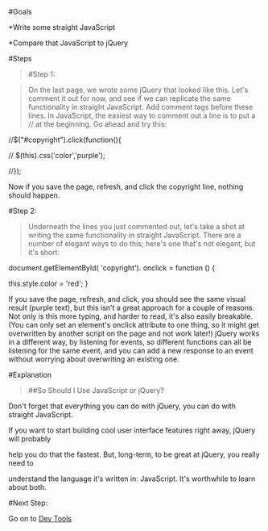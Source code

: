 #Goals


*Write some straight JavaScript


*Compare that JavaScript to jQuery

#Steps


>[]()#Step 1:


>On the last page, we wrote some jQuery that looked like this. Let's comment it out for now, and see if we can replicate the same functionality in straight JavaScript. Add comment tags before these lines. In JavaScript, the easiest way to comment out a line is to put a 
// at the beginning. Go ahead and try this:

//$("#copyright").click(function(){

//  $(this).css('color','purple');

//});

Now if you save the page, refresh, and click the copyright line, nothing should happen.

[]()#Step 2:


>Underneath the lines you just commented out, let's take a shot at writing the same functionality in straight JavaScript. There are a number of elegant ways to do this; here's one that's not elegant, but it's short:

document.getElementById(
'copyright').
onclick = 
function () { 
   
this.style.color = 
'red';
}

If you save the page, refresh, and click, you should see the same visual result (purple text), but this isn't a great approach for a couple of reasons. Not only is this more typing, and harder to read, it's also easily breakable. (You can only set an element's onclick attribute to one thing, so it might get overwritten by another script on the page and not work later!) jQuery works in a different way, by listening for events, so different functions can all be listening for the same event, and you can add a new response to an event without worrying about overwriting an existing one.

#Explanation


>##So Should I Use JavaScript or jQuery?



Don't forget that everything you can do with jQuery, you can do with straight JavaScript.


If you want to start building cool user interface features right away, jQuery will probably


help you do that the fastest. But, long-term, to be great at jQuery, you really need to


understand the language it's written in: JavaScript. It's worthwhile to learn about both.

#Next Step:


Go on to 
[Dev Tools](dev_tools?back=jquery_vs_javascript%23step2)